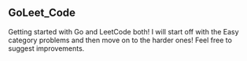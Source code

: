 ## GoLeet_Code

Getting started with Go and LeetCode both! 
I will start off with the Easy category problems and then move on to the harder ones! 
Feel free to suggest improvements. 
